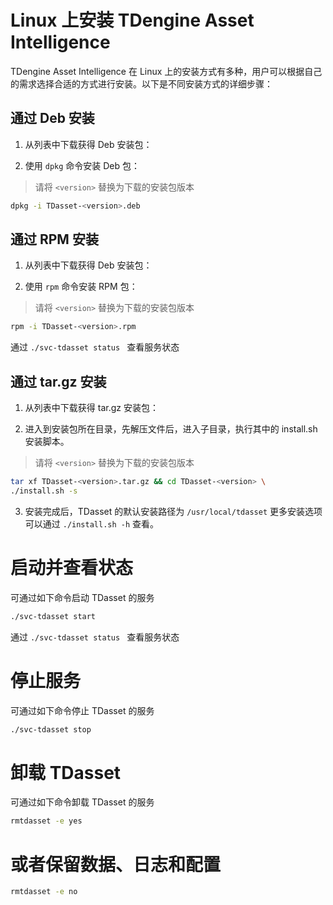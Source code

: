 # Linux 上安装 TDengine Asset Intelligence
TDengine Asset Intelligence 在 Linux 上的安装方式有多种，用户可以根据自己的需求选择合适的方式进行安装。以下是不同安装方式的详细步骤：

## 通过 Deb 安装
1. 从列表中下载获得 Deb 安装包：

2. 使用 `dpkg` 命令安装 Deb 包：
> 请将 `<version>` 替换为下载的安装包版本

 ```bash
dpkg -i TDasset-<version>.deb
```

## 通过 RPM 安装

1. 从列表中下载获得 Deb 安装包：

2. 使用 `rpm` 命令安装 RPM 包：
> 请将 `<version>` 替换为下载的安装包版本

 ```bash
rpm -i TDasset-<version>.rpm 
```

通过 `./svc-tdasset status ` 查看服务状态

## 通过 tar.gz 安装
 
1. 从列表中下载获得 tar.gz 安装包：


2. 进入到安装包所在目录，先解压文件后，进入子目录，执行其中的 install.sh 安装脚本。
> 请将 `<version>` 替换为下载的安装包版本

 ```bash
tar xf TDasset-<version>.tar.gz && cd TDasset-<version> \
./install.sh -s 
```

3. 安装完成后，TDasset 的默认安装路径为 `/usr/local/tdasset`
更多安装选项可以通过 `./install.sh -h` 查看。


# 启动并查看状态
可通过如下命令启动 TDasset 的服务

 ```bash
./svc-tdasset start 
```

通过 `./svc-tdasset status ` 查看服务状态

# 停止服务
可通过如下命令停止 TDasset 的服务

 ```bash
./svc-tdasset stop
```

# 卸载 TDasset
可通过如下命令卸载 TDasset 的服务

 ```bash
rmtdasset -e yes
```
# 或者保留数据、日志和配置
 ```bash
rmtdasset -e no
```